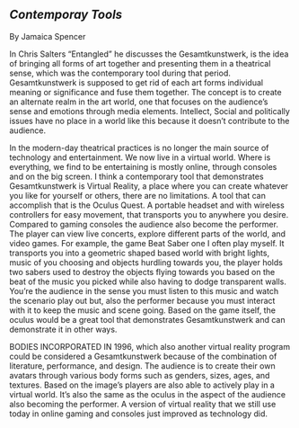 ## *Contemporay Tools*

By Jamaica Spencer

In Chris Salters “Entangled” he discusses the Gesamtkunstwerk, is the idea of bringing all forms of art together and presenting them in a theatrical sense, which was the 
contemporary tool during that period. Gesamtkunstwerk is supposed to get rid of each art forms individual meaning or significance and fuse them together. The concept is 
to create an alternate realm in the art world, one that focuses on the audience’s sense and emotions through media elements. Intellect, Social and politically issues have
no place in a world like this because it doesn’t contribute to the audience.

In the modern-day theatrical practices is no longer the main source of technology and entertainment. We now live in a virtual world. Where is everything, we find to be 
entertaining is mostly online, through consoles and on the big screen. I think a contemporary tool that demonstrates Gesamtkunstwerk is Virtual Reality, a place where you can 
create whatever you like for yourself or others, there are no limitations. A tool that can accomplish that is the Oculus Quest. A portable headset and with wireless controllers 
for easy movement, that transports you to anywhere you desire. Compared to gaming consoles the audience also become the performer. The player can view live concerts, explore 
different parts of the world, and video games. For example, the game Beat Saber one I often play myself. It transports you into a geometric shaped based world with bright lights, 
music of you choosing and objects hurdling towards you, the player holds two sabers used to destroy the objects flying towards you based on the beat of the music you picked while 
also having to dodge transparent walls. You’re the audience in the sense you must listen to this music and watch the scenario play out but, also the performer because you must 
interact with it to keep the music and scene going. Based on the game itself, the oculus would be a great tool that demonstrates Gesamtkunstwerk and can demonstrate it in other 
ways.

BODIES INCORPORATED IN 1996, which also another virtual reality program could be considered a Gesamtkunstwerk because of the combination of literature, performance, and design. 
The audience is to create their own avatars through various body forms such as genders, sizes, ages, and textures. Based on the image’s players are also able to actively play in 
a virtual world. It’s also the same as the oculus in the aspect of the audience also becoming the performer. A version of virtual reality that we still use today in online gaming 
and consoles just improved as technology did.

<!-- Game ON -->

